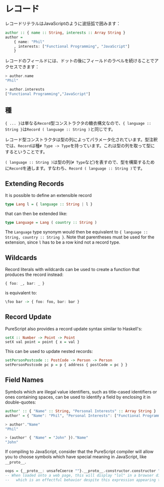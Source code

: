 <!--
# Records
-->
# レコード

<!--
Record literals are surrounded by braces, as in JavaScript:
-->
レコードリテラルはJavaScriptのように波括弧で囲みます：

```purescript
author :: { name :: String, interests :: Array String }
author =
    { name: "Phil"
    , interests: ["Functional Programming", "JavaScript"]
    }
```

<!--
Fields of records can be accessed using a dot, followed by the label of the field to access:
-->
レコードのフィールドには、ドットの後にフィールドのラベルを続けることでアクセスできます：

```purescript
> author.name
"Phil"

> author.interests
["Functional Programming","JavaScript"]
```

<!--
## Kinds
-->
## 種

<!--
`{ ... }` is just syntactic sugar for the `Record` type constructor, so `{ language ::  String }` is the same as `Record ( language :: String )`.
-->
`{ ... }`は単なる`Record`型コンストラクタの糖衣構文なので、`{ language ::  String }`は`Record ( language :: String )`と同じです。

<!--
The Record type constructor is parameterized by a row of types. In kind notation, `Record` has kind `# Type -> Type`. That is, it takes a row of types to a type.
-->
レコード型コンストラクタは型の列によってパラメータ化されています。型注釈では、`Record`は種`# Type -> Type`を持っています。これは型の列を取って型にするということです。

<!--
`( language :: String )` denotes a row of types (something of kind `# Type`), so it can be passed to `Record` to construct a type, namely `Record ( language :: String )`.
-->
`( language :: String )`は型の列(`# Type`など)を表すので、型を構築するために`Record`を通します。すなわち、`Record ( language :: String )`です。

## Extending Records

It is possible to define an extensible record

```purescript
type Lang l = { language :: String | l }
```

that can then be extended like:

```purescript
type Language = Lang ( country :: String )
```

The `Language` type synonym would then be equivalent to `{ language :: String, country :: String }`. Note that parentheses must be used for the extension, since `l` has to be a row kind not a record type.

## Wildcards

Record literals with wildcards can be used to create a function that produces the record instead:

```purescript
{ foo: _, bar: _ }
```
is equivalent to:

```purescript
\foo bar -> { foo: foo, bar: bar }
```

## Record Update

PureScript also provides a record update syntax similar to Haskell's:

```purescript
setX :: Number -> Point -> Point
setX val point = point { x = val }
```

This can be used to update nested records:

```purescript
setPersonPostcode :: PostCode -> Person -> Person
setPersonPostcode pc p = p { address { postCode = pc } }
```

## Field Names

Symbols which are illegal value identifiers, such as title-cased identifiers or ones containing spaces, can be used to identify a field by enclosing it in double-quotes:

```purescript
author' :: { "Name" :: String, "Personal Interests" :: Array String }
author' = { "Name": "Phil", "Personal Interests": ["Functional Programming", "JavaScript"] }

> author'."Name"
"Phil"

> (author' { "Name" = "John" })."Name"
"John"
```

If compiling to JavaScript, consider that the PureScript compiler will allow you to choose symbols which have special meaning in JavaScript, like `__proto__`.

```purescript
oops = {__proto__: unsafeCoerce ""}.__proto__.constructor.constructor "alert('lol')" 0
-- When loaded onto a web page, this will display "lol" in a browser dialog box,
--   which is an effectful behavior despite this expression appearing to be pure.
```
